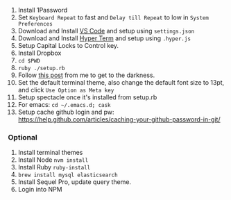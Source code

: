 1. Install 1Password
1. Set `Keyboard Repeat` to fast and `Delay till Repeat` to low in `System Preferences`
1. Download and Install [VS Code](https://code.visualstudio.com/docs?dv=osx) and setup using `settings.json`
1. Download and Install [Hyper Term](https://hyper.is/) and setup using `.hyper.js`
1. Setup Capital Locks to Control key.
1. Install Dropbox
1. `cd $PWD`
1. `ruby ./setup.rb`
1. Follow [this post](https://medium.com/@randomor/dive-into-dark-with-os-x-b50ac332f719#.qzq8omoqo) from me to get to the darkness.
1. Set the default terminal theme, also change the default font size to 13pt, and click `Use Option as Meta key`
1. Setup spectacle once it's installed from setup.rb
1. For emacs: `cd ~/.emacs.d; cask`
1. Setup cache github login and pw: https://help.github.com/articles/caching-your-github-password-in-git/


### Optional
1. Install terminal themes
1. Install Node `nvm install`
1. Install Ruby `ruby-install`
1. `brew install mysql elasticsearch`
1. Install Sequel Pro, update query theme.
1. Login into NPM